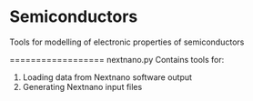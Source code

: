 # Semiconductors

Tools for modelling of electronic properties of semiconductors

==================
nextnano.py
Contains tools for:
1) Loading data from Nextnano software output
2) Generating Nextnano input files